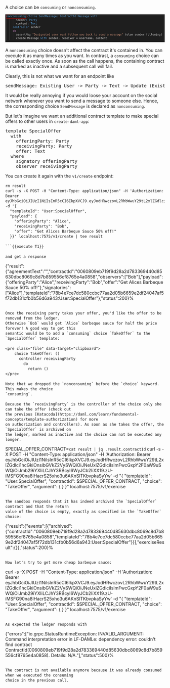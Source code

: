 A choice can be `consuming` or `nonconsuming`.

![choice_consuming](assets/choice_consuming.png)

A `nonconsuming` choice doesn't affect the contract it's contained in. You can execute it as many
times as you want. In contrast, a `consuming` choice can be called exactly once. As soon as the call
happens, the containing contract is marked as inactive and a subsequent call will fail.

Clearly, this is not what we want for an endpoint like

<pre>
sendMessage: Existing User -> Party -> Text -> Update (Existing Message)
</pre>

It would be really annoying if you would loose your account on the social network whenever you want
to send a message to someone else. Hence, the corresponding choice `SendMessage` is declared as
`nonconsuming`.

But let's imagine we want an additional contract template to make special offers to other users in
`create-daml-app`:

<pre class="file" data-filename="daml/User.daml" data-target="append">
template SpecialOffer
  with
    offeringParty: Party
    receivingParty: Party
    offer: Text
  where
    signatory offeringParty
    observer receivingParty
</pre>

You can create it again with the `v1/create` endpoint:

```
rm result
curl -s -X POST -H "Content-Type: application/json" -H 'Authorization: Bearer eyJhbGciOiJIUzI1NiIsInR5cCI6IkpXVCJ9.eyJodHRwczovL2RhbWwuY29tL2xlZGdlci1hcGkiOnsibGVkZ2VySWQiOiJNeUxlZGdlciIsImFwcGxpY2F0aW9uSWQiOiJmb29iYXIiLCJhY3RBcyI6WyJBbGljZSJdfX0.VdDI96mw5hrfM5ZNxLyetSVwcD7XtLT4dIdHIOa9lcU' -d '{
  "templateId": "User:SpecialOffer",
  "payload": {
    "offeringParty": "Alice",
    "receivingParty": "Bob",
    "offer": "Get Alices Barbeque Sauce 50% off!"
  }}' localhost:7575/v1/create | tee result

```{{execute T1}}

and get a response

```
{"result":{"agreementText":"","contractId":"0060809eb719f9d28a2d783369440d85630dbc8069c8d7b859556cf8765e4a0858","observers":["Bob"],"payload":{"offeringParty":"Alice","receivingParty":"Bob","offer":"Get
Alices Barbeque Sauce 50%
off!"},"signatories":["Alice"],"templateId":"78b4e7ce7dc580ccbc77aa2d05b6659e2df24047af5f72db131cfb0b56d6a943:User:SpecialOffer"},"status":200}%
```

Once the receiving party takes your offer, you'd like the offer to be removed from the ledger.
Otherwise `Bob` would get `Alice` barbeque sauce for half the price forever! A good way to get this
semantic would be to add a `consuming` choice `TakeOffer` to the `SpecialOffer` template:

<pre class="file" data-target="clipboard">
    choice TakeOffer: ()
      controller receivingParty
        do
          return ()
</pre>

Note that we dropped the `nonconsuming` before the `choice` keyword. This makes the choice
`consuming`.

Because the `receivingParty` is the controller of the choice only she can take the offer (check out
the previous [Katacoda](https://daml.com/learn/fundamental-concepts/template-authorization) for more
on authorization and controllers). As soon as she takes the offer, the `SpecialOffer` is archived on
the ledger, marked as inactive and the choice can not be executed any longer.

```
SPECIAL_OFFER_CONTRACT=`cat result | jq .result.contractId`
curl -s -X POST -H "Content-Type: application/json" -H 'Authorization: Bearer eyJhbGciOiJIUzI1NiIsInR5cCI6IkpXVCJ9.eyJodHRwczovL2RhbWwuY29tL2xlZGdlci1hcGkiOnsibGVkZ2VySWQiOiJNeUxlZGdlciIsImFwcGxpY2F0aW9uSWQiOiJmb29iYXIiLCJhY3RBcyI6WyJCb2IiXX19.zU-iMSFG90na8IHacrS25xho3u6AKnSlTKbvpkaSyYw' -d "{
    \"templateId\": \"User:SpecialOffer\",
    \"contractId\": $SPECIAL_OFFER_CONTRACT,
    \"choice\": \"TakeOffer\",
    \"argument\": {
    }
}" localhost:7575/v1/exercise

```{{execute T1}}

The sandbox responds that it has indeed archived the `SpecialOffer` contract and that the return
value of the choice is empty, exactly as specified in the `TakeOffer` choice:

```
{"result":{"events":[{"archived":{"contractId":"0060809eb719f9d28a2d783369440d85630dbc8069c8d7b859556cf8765e4a0858","templateId":"78b4e7ce7dc580ccbc77aa2d05b6659e2df24047af5f72db131cfb0b56d6a943:User:SpecialOffer"}}],"exerciseResult":{}},"status":200}%
```

Now let's try to get more cheap barbeque sauce:

```
curl -s -X POST -H "Content-Type: application/json" -H 'Authorization: Bearer eyJhbGciOiJIUzI1NiIsInR5cCI6IkpXVCJ9.eyJodHRwczovL2RhbWwuY29tL2xlZGdlci1hcGkiOnsibGVkZ2VySWQiOiJNeUxlZGdlciIsImFwcGxpY2F0aW9uSWQiOiJmb29iYXIiLCJhY3RBcyI6WyJCb2IiXX19.zU-iMSFG90na8IHacrS25xho3u6AKnSlTKbvpkaSyYw' -d "{
    \"templateId\": \"User:SpecialOffer\",
    \"contractId\": $SPECIAL_OFFER_CONTRACT,
    \"choice\": \"TakeOffer\",
    \"argument\": {
    }
}" localhost:7575/v1/exercise

```{{execute T1}}

As expected the ledger responds with

```
{"errors":["io.grpc.StatusRuntimeException: INVALID_ARGUMENT: Command interpretation error in LF-DAMLe: dependency error: couldn't find contract ContractId(0060809eb719f9d28a2d783369440d85630dbc8069c8d7b859556cf8765e4a0858). Details: N/A."],"status":500}%
```

The contract is not available anymore because it was already consumed when we executed the consuming
choice in the previous call.
